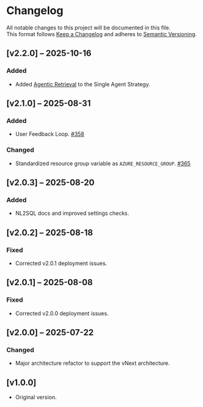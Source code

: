 # Changelog

All notable changes to this project will be documented in this file.  
This format follows [Keep a Changelog](https://keepachangelog.com/) and adheres to [Semantic Versioning](https://semver.org/).

## [v2.2.0] – 2025-10-16
### Added
- Added [Agentic Retrieval](https://github.com/Azure/GPT-RAG/issues/359) to the Single Agent Strategy.

## [v2.1.0] – 2025-08-31
### Added
- User Feedback Loop. [#358](https://github.com/Azure/GPT-RAG/issues/358) 
### Changed
- Standardized resource group variable as `AZURE_RESOURCE_GROUP`. [#365](https://github.com/Azure/GPT-RAG/issues/365)

## [v2.0.3] – 2025-08-20
### Added
- NL2SQL docs and improved settings checks.

## [v2.0.2] – 2025-08-18
### Fixed
- Corrected v2.0.1 deployment issues.

## [v2.0.1] – 2025-08-08
### Fixed
- Corrected v2.0.0 deployment issues.

## [v2.0.0] – 2025-07-22
### Changed
- Major architecture refactor to support the vNext architecture.

## [v1.0.0] 
- Original version.
